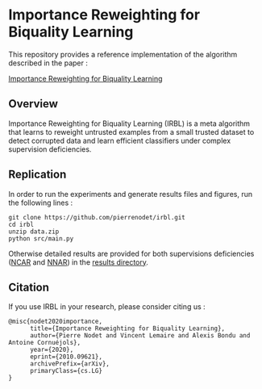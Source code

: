 # Importance Reweighting for Biquality Learning

This repository provides a reference implementation of the algorithm described in the paper :

[Importance Reweighting for Biquality Learning](https://arxiv.org/abs/2010.09621)

## Overview

Importance Reweighting for Biquality Learning (IRBL) is a meta algorithm that learns to reweight untrusted examples from a small trusted dataset to detect corrupted data and learn efficient classifiers under complex supervision deficiencies.

## Replication

In order to run the experiments and generate results files and figures, run the following lines :

```
git clone https://github.com/pierrenodet/irbl.git
cd irbl
unzip data.zip
python src/main.py
```

Otherwise detailed results are provided for both supervisions deficiencies ([NCAR](results/ncar.csv) and [NNAR](results/nnar.csv)) in the [results directory](results).

## Citation

If you use IRBL in your research, please consider citing us :

```
@misc{nodet2020importance,
      title={Importance Reweighting for Biquality Learning}, 
      author={Pierre Nodet and Vincent Lemaire and Alexis Bondu and Antoine Cornuéjols},
      year={2020},
      eprint={2010.09621},
      archivePrefix={arXiv},
      primaryClass={cs.LG}
}
```

